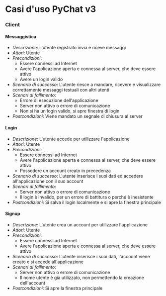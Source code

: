 # Casi d'uso PyChat v3

### Client

#### Messaggistica

- _Descrizione_: L'utente registrato invia e riceve messaggi
- _Attori_: Utente
- _Precondizioni_:
  - Essere connessi ad Internet
  - Avere l'applicazione aperta e connessa al server, che deve essere attivo
  - Avere un login valido
- _Scenario di successo_: L'utente riesce a mandare, ricevere e visualizzare correttamente messaggi testuali con altri utenti
- _Scenari di fallimento_:
  - Errore di esecuzione dell'applicazione
  - Server non attivo o errore di comunicazione
  - Non si ha un login valido, si apre finestra di login
- _Postcondizioni_: Viene mandato un segnale di chiusura al server

#### Login

- _Descrizione_: L'utente accede per utilizzare l'applicazione
- _Attori_: Utente
- _Precondizioni_:
  - Essere connessi ad Internet
  - Avere l'applicazione aperta e connessa al server, che deve essere attivo
  - Possedere un account creato in precedenza
- _Scenario di successo_: L'utente inserisce i suoi dati ed accedere all'applicazione con il suo account
- _Scenari di fallimento_:
  - Server non attivo o errore di comunicazione
  - Il login è invalido, per un errore di battitura o perché è inesistente
- _Postcondizioni_: Si salva il login localmente e si apre la finestra principale

#### Signup

- _Descrizione_: L'utente crea un account per utilizzare l'applicazione
- _Attori_: Utente
- _Precondizioni_:
  - Essere connessi ad Internet
  - Avere l'applicazione aperta e connessa al server, che deve essere attivo
- _Scenario di successo_: L'utente inserisce i suoi dati, l'account viene creato e si accede all'applicazione
- _Scenari di fallimento_:
  - Server non attivo o errore di comunicazione
  - Il nome utente è già utilizzato, non permettendo la creazione dell'account
- _Postcondizioni_: Si apre la finestra principale
